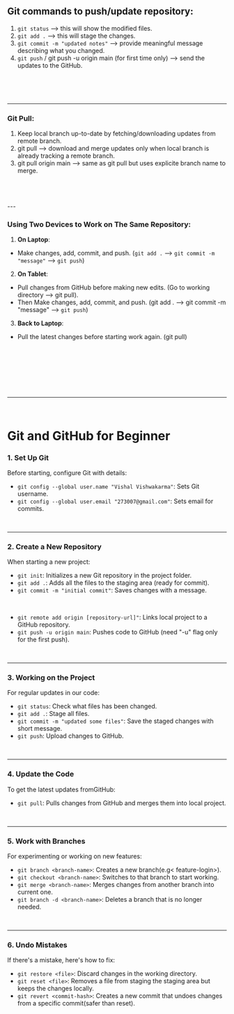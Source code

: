 ## Git commands to push/update repository:

1. `git status` --> this will show the modified files.
2. `git add .` --> this will stage the changes.
3. `git commit -m "updated notes"` --> provide meaningful message describing what you changed.
4. `git push` / git push -u origin main (for first time only) --> send the updates to the GitHub.
<br>
<br>
<br>

---

### Git Pull:

1. Keep local branch up-to-date by fetching/downloading updates from remote branch.
3. git pull --> download and merge updates only when local branch is already tracking a remote branch.
4. git pull origin main --> same as git pull but uses explicite branch name to merge.
<br>
<br>
<br>
---

### Using Two Devices to Work on The Same Repository:

1. **On Laptop**: 
- Make changes, add, commit, and push. (`git add .` --> `git commit -m "message"` --> `git push`)

2. **On Tablet**: 
- Pull changes from GitHub before making new edits. (Go to working directory --> git pull).
- Then Make changes, add, commit, and push. (git add . --> git commit -m "message" --> `git push`)

3. **Back to Laptop**: 
- Pull the latest changes before starting work again. (git pull)

<br>
<br>
<br>
<br>
<br>
<br>

---

<br>

# Git and GitHub for Beginner

### 1. Set Up Git
Before starting, configure Git with details:
- `git config --global user.name "Vishal Vishwakarma"`: Sets Git username.
- `git config --global user.email "273007@gmail.com"`: Sets email for commits.

<br>

---

### 2. Create a New Repository
When starting a new project:
- `git init`: Initializes a new Git repository in the project folder.
- `git add .`: Adds all the files to the staging area (ready for commit).
- `git commit -m "initial commit"`: Saves changes with a message.

<br>

- `git remote add origin [repository-url]"`: Links local project to a GitHub repository.
- `git push -u origin main`: Pushes code to GitHub (need "-u" flag only for the first push).

<br>

---

### 3. Working on the Project
For regular updates in our code:
- `git status`: Check what files has been changed.
- `git add .`: Stage all files.
- `git commit -m "updated some files"`: Save the staged changes with short message.
- `git push`: Upload changes to GitHub.

<br>

---

### 4. Update the Code
To get the latest updates fromGitHub:
- `git pull`: Pulls changes from GitHub and merges them into local project.

<br>

---

### 5. Work with Branches
For experimenting or working on new features:
- `git branch <branch-name>`: Creates a new branch(e.g< feature-login>).
- `git checkout <branch-name>`: Switches to that branch to start working.
- `git merge <branch-name>`: Merges changes from another branch into current one.
- `git branch -d <branch-name>`: Deletes a branch that is no longer needed.

<br>

---

### 6. Undo Mistakes
If there's a mistake, here's how to fix:
- `git restore <file>`: Discard changes in the working directory.
- `git reset <file>`: Removes a file from staging the staging area but keeps the changes locally.
- `git revert <commit-hash>`: Creates a new commit that undoes changes from a specific commit(safer than reset).